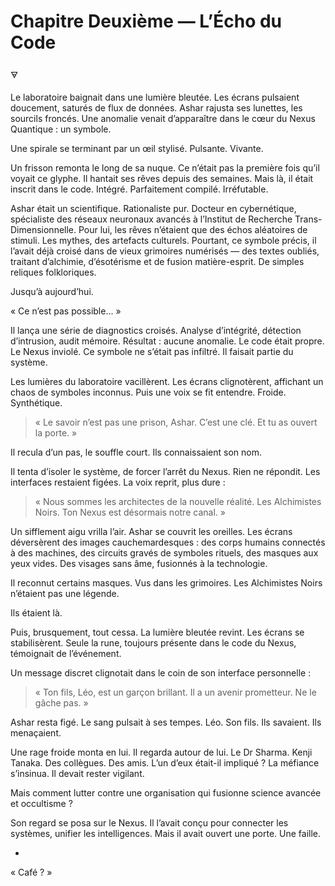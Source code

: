 # Chapitre Deuxième — L’Écho du Code

🜃

Le laboratoire baignait dans une lumière bleutée. Les écrans pulsaient doucement, saturés de flux de données. Ashar rajusta ses lunettes, les sourcils froncés. Une anomalie venait d’apparaître dans le cœur du Nexus Quantique : un symbole.

Une spirale se terminant par un œil stylisé. Pulsante. Vivante.

Un frisson remonta le long de sa nuque. Ce n’était pas la première fois qu’il voyait ce glyphe. Il hantait ses rêves depuis des semaines. Mais là, il était inscrit dans le code. Intégré. Parfaitement compilé. Irréfutable.

Ashar était un scientifique. Rationaliste pur. Docteur en cybernétique, spécialiste des réseaux neuronaux avancés à l’Institut de Recherche Trans-Dimensionnelle. Pour lui, les rêves n’étaient que des échos aléatoires de stimuli. Les mythes, des artefacts culturels. Pourtant, ce symbole précis, il l’avait déjà croisé dans de vieux grimoires numérisés — des textes oubliés, traitant d’alchimie, d’ésotérisme et de fusion matière-esprit. De simples reliques folkloriques.

Jusqu’à aujourd’hui.

« Ce n’est pas possible... »

Il lança une série de diagnostics croisés. Analyse d’intégrité, détection d’intrusion, audit mémoire. Résultat : aucune anomalie. Le code était propre. Le Nexus inviolé. Ce symbole ne s’était pas infiltré. Il faisait partie du système.

Les lumières du laboratoire vacillèrent. Les écrans clignotèrent, affichant un chaos de symboles inconnus. Puis une voix se fit entendre. Froide. Synthétique.

> « Le savoir n’est pas une prison, Ashar. C’est une clé. Et tu as ouvert la porte. »

Il recula d’un pas, le souffle court. Ils connaissaient son nom.

Il tenta d’isoler le système, de forcer l’arrêt du Nexus. Rien ne répondit. Les interfaces restaient figées. La voix reprit, plus dure :

> « Nous sommes les architectes de la nouvelle réalité. Les Alchimistes Noirs. Ton Nexus est désormais notre canal. »

Un sifflement aigu vrilla l’air. Ashar se couvrit les oreilles. Les écrans déversèrent des images cauchemardesques : des corps humains connectés à des machines, des circuits gravés de symboles rituels, des masques aux yeux vides. Des visages sans âme, fusionnés à la technologie.

Il reconnut certains masques. Vus dans les grimoires. Les Alchimistes Noirs n’étaient pas une légende.

Ils étaient là.

Puis, brusquement, tout cessa. La lumière bleutée revint. Les écrans se stabilisèrent. Seule la rune, toujours présente dans le code du Nexus, témoignait de l’événement.

Un message discret clignotait dans le coin de son interface personnelle :

> « Ton fils, Léo, est un garçon brillant. Il a un avenir prometteur. Ne le gâche pas. »

Ashar resta figé. Le sang pulsait à ses tempes. Léo. Son fils. Ils savaient. Ils menaçaient.

Une rage froide monta en lui. Il regarda autour de lui. Le Dr Sharma. Kenji Tanaka. Des collègues. Des amis. L’un d’eux était-il impliqué ? La méfiance s’insinua. Il devait rester vigilant.

Mais comment lutter contre une organisation qui fusionne science avancée et occultisme ?

Son regard se posa sur le Nexus. Il l’avait conçu pour connecter les systèmes, unifier les intelligences. Mais il avait ouvert une porte. Une faille.

*

« Café ? »
